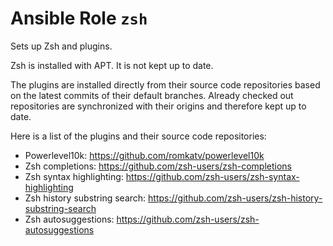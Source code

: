 # Ansible Role `zsh`

Sets up Zsh and plugins.

Zsh is installed with APT. It is not kept up to date.

The plugins are installed directly from their source code repositories based on
the latest commits of their default branches. Already checked out repositories
are synchronized with their origins and therefore kept up to date.

Here is a list of the plugins and their source code repositories:

- Powerlevel10k: <https://github.com/romkatv/powerlevel10k>
- Zsh completions: <https://github.com/zsh-users/zsh-completions>
- Zsh syntax highlighting: <https://github.com/zsh-users/zsh-syntax-highlighting>
- Zsh history substring search: <https://github.com/zsh-users/zsh-history-substring-search>
- Zsh autosuggestions: <https://github.com/zsh-users/zsh-autosuggestions>
